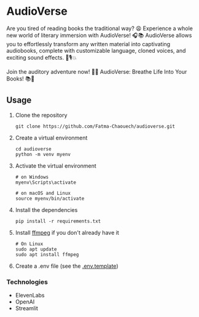 # AudioVerse
Are you tired of reading books the traditional way? 😩 Experience a whole new world of literary immersion with AudioVerse! 🎧📚 AudioVerse allows you to effortlessly transform any written material into captivating audiobooks, complete with customizable language, cloned voices, and exciting sound effects. 🌟🎙️💥

Join the auditory adventure now! 🚀🎶 AudioVerse: Breathe Life Into Your Books! 📚💨

## Usage
1. Clone the repository
    ```
    git clone https://github.com/Fatma-Chaouech/audioverse.git
    ```
2. Create a virtual environment
   ```
   cd audioverse
   python -m venv myenv
   ```
3. Activate the virtual environment
    ```
    # on Windows  
    myenv\Scripts\activate

    # on macOS and Linux
    source myenv/bin/activate
    ```
5. Install the dependencies
    ```
    pip install -r requirements.txt
    ```
6. Install [ffmpeg](https://www.videoproc.com/resource/how-to-install-ffmpeg.htm) if you don't already have it
   ```
   # On Linux
   sudo apt update
   sudo apt install ffmpeg
   ```
7. Create a .env file (see the [.env.template](./.env.template))
   
### Technologies
* ElevenLabs
* OpenAI
* Streamlit
